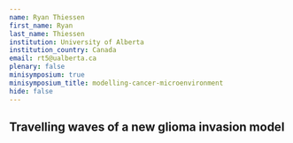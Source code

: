 ```yaml
---
name: Ryan Thiessen
first_name: Ryan
last_name: Thiessen
institution: University of Alberta
institution_country: Canada
email: rt5@ualberta.ca
plenary: false
minisymposium: true
minisymposium_title: modelling-cancer-microenvironment
hide: false
---
```


## Travelling waves of a new glioma invasion model